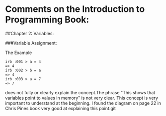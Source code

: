 # Comments on the Introduction to Programming Book:

##Chapter 2: Variables:

###Variable Assignment:

The Example 
```
irb :001 > a = 4
=> 4
irb :002 > b = a
=> 4
irb :003 > a = 7
=> 7
```
does not fully or clearly explain the concept.The phrase "This shows that variables point to values in memory" is not very clear. This concept is very important to understand at the beginning. I found the diagram on page 22 in Chris Pines book very good at explaining this point.git 

